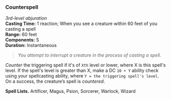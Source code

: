 ### Counterspell
*3rd-level abjuration*  
**Casting Time:** 1 reaction; When you see a creature within 60 feet of you casting a spell  
**Range:** 60 feet  
**Components:** S  
**Duration:** Instantaneous  

> *You attempt to interrupt a creature in the process of casting a spell.*

*Counter* the triggering spell if it's of `Xth` level or lower, where X is this spell's level. If the spell's level is greater than X, make a DC `10 + Y` ability check using your spellcasting ability, where `Y = the triggering spell's level`. On a success, the creature’s spell is *countered*.

**Spell Lists.** Artificer, Magus, Psion, Sorcerer, Warlock, Wizard